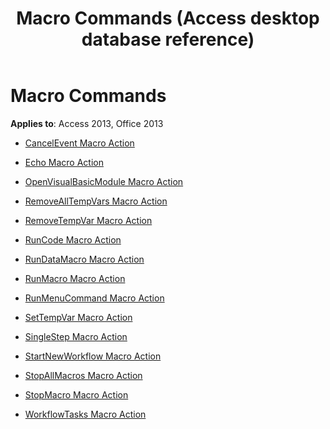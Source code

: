 ﻿---
title: Macro Commands (Access desktop database reference)
TOCTitle: Macro Commands
ms:assetid: 24e7f34d-7902-4644-bb67-33689d9895c0
ms:mtpsurl: https://msdn.microsoft.com/library/Dn124057(v=office.15)
ms:contentKeyID: 52071694
ms.date: 09/18/2015
mtps_version: v=office.15
---

# Macro Commands


**Applies to**: Access 2013, Office 2013



  - [CancelEvent Macro Action](cancelevent-macro-action.md)

  - [Echo Macro Action](echo-macro-action.md)

  - [OpenVisualBasicModule Macro Action](openvisualbasicmodule-macro-action.md)

  - [RemoveAllTempVars Macro Action](removealltempvars-macro-action.md)

  - [RemoveTempVar Macro Action](removetempvar-macro-action.md)

  - [RunCode Macro Action](runcode-macro-action.md)

  - [RunDataMacro Macro Action](rundatamacro-macro-action.md)

  - [RunMacro Macro Action](runmacro-macro-action.md)

  - [RunMenuCommand Macro Action](runmenucommand-macro-action.md)

  - [SetTempVar Macro Action](settempvar-macro-action.md)

  - [SingleStep Macro Action](singlestep-macro-action.md)

  - [StartNewWorkflow Macro Action](startnewworkflow-macro-action.md)

  - [StopAllMacros Macro Action](stopallmacros-macro-action.md)

  - [StopMacro Macro Action](stopmacro-macro-action.md)

  - [WorkflowTasks Macro Action](workflowtasks-macro-action.md)

